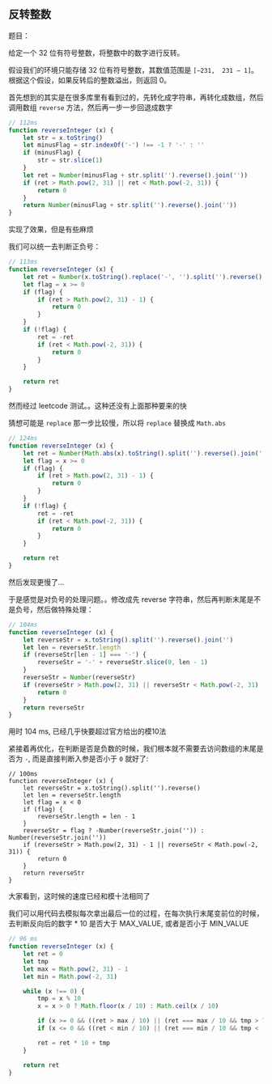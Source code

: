 ## 反转整数

题目：

给定一个 32 位有符号整数，将整数中的数字进行反转。

假设我们的环境只能存储 32 位有符号整数，其数值范围是 `[−231,  231 − 1]`。根据这个假设，如果反转后的整数溢出，则返回 0。

首先想到的其实是在很多库里有看到过的，先转化成字符串，再转化成数组，然后调用数组 `reverse` 方法，然后再一步一步回退成数字

```js
// 112ms
function reverseInteger (x) {
    let str = x.toString()
    let minusFlag = str.indexOf('-') !== -1 ? '-' : ''
    if (minusFlag) {
        str = str.slice(1)
    }
    let ret = Number(minusFlag + str.split('').reverse().join(''))
    if (ret > Math.pow(2, 31) || ret < Math.pow(-2, 31)) {
        return 0
    }
    return Number(minusFlag + str.split('').reverse().join(''))
}
```

实现了效果，但是有些麻烦

我们可以统一去判断正负号：

```js
// 113ms
function reverseInteger (x) {
    let ret = Number(x.toString().replace('-', '').split('').reverse().join(''))
    let flag = x >= 0
    if (flag) {
        if (ret > Math.pow(2, 31) - 1) {
            return 0
        }
    }
    if (!flag) {
        ret = -ret
        if (ret < Math.pow(-2, 31)) {
            return 0
        }
    }

    return ret
}
```

然而经过 leetcode 测试。。这种还没有上面那种要来的快

猜想可能是 `replace` 那一步比较慢，所以将 `replace` 替换成 `Math.abs`

```js
// 124ms
function reverseInteger (x) {
    let ret = Number(Math.abs(x).toString().split('').reverse().join(''))
    let flag = x >= 0
    if (flag) {
        if (ret > Math.pow(2, 31) - 1) {
            return 0
        }
    }
    if (!flag) {
        ret = -ret
        if (ret < Math.pow(-2, 31)) {
            return 0
        }
    }

    return ret
}
```

然后发现更慢了...

于是感觉是对负号的处理问题。。修改成先 reverse 字符串，然后再判断末尾是不是负号，然后做特殊处理：

```js
// 104ms
function reverseInteger (x) {
    let reverseStr = x.toString().split('').reverse().join('')
    let len = reverseStr.length
    if (reverseStr[len - 1] === '-') {
        reverseStr = '-' + reverseStr.slice(0, len - 1)
    }
    reverseStr = Number(reverseStr)
    if (reverseStr > Math.pow(2, 31) || reverseStr < Math.pow(-2, 31) - 1) {
        return 0
    }
    return reverseStr
}
```

用时 104 ms, 已经几乎快要超过官方给出的模10法

紧接着再优化，在判断是否是负数的时候，我们根本就不需要去访问数组的末尾是否为 `-`, 而是直接判断入参是否小于 `0` 就好了:

```
// 100ms
function reverseInteger (x) {
    let reverseStr = x.toString().split('').reverse()
    let len = reverseStr.length
    let flag = x < 0
    if (flag) {
        reverseStr.length = len - 1
    }
    reverseStr = flag ? -Number(reverseStr.join('')) : Number(reverseStr.join(''))
    if (reverseStr > Math.pow(2, 31) - 1 || reverseStr < Math.pow(-2, 31)) {
        return 0
    }
    return reverseStr
}
```

大家看到，这时候的速度已经和模十法相同了

我们可以用代码去模拟每次拿出最后一位的过程，在每次执行末尾变前位的时候，去判断反向后的数字 * 10 是否大于 MAX_VALUE, 或者是否小于 MIN_VALUE

```js
// 96 ms
function reverseInteger (x) {
    let ret = 0
    let tmp
    let max = Math.pow(2, 31) - 1
    let min = Math.pow(-2, 31)

    while (x !== 0) {
        tmp = x % 10
        x = x > 0 ? Math.floor(x / 10) : Math.ceil(x / 10)

        if (x >= 0 && ((ret > max / 10) || (ret === max / 10 && tmp > 7))) return 0
        if (x <= 0 && ((ret < min / 10) || (ret === min / 10 && tmp < -8))) return 0

        ret = ret * 10 + tmp
    }

    return ret
}
```